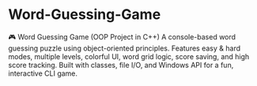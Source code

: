 # Word-Guessing-Game
🎮 Word Guessing Game (OOP Project in C++) A console-based word guessing puzzle using object-oriented principles. Features easy &amp; hard modes, multiple levels, colorful UI, word grid logic, score saving, and high score tracking. Built with classes, file I/O, and Windows API for a fun, interactive CLI game.

